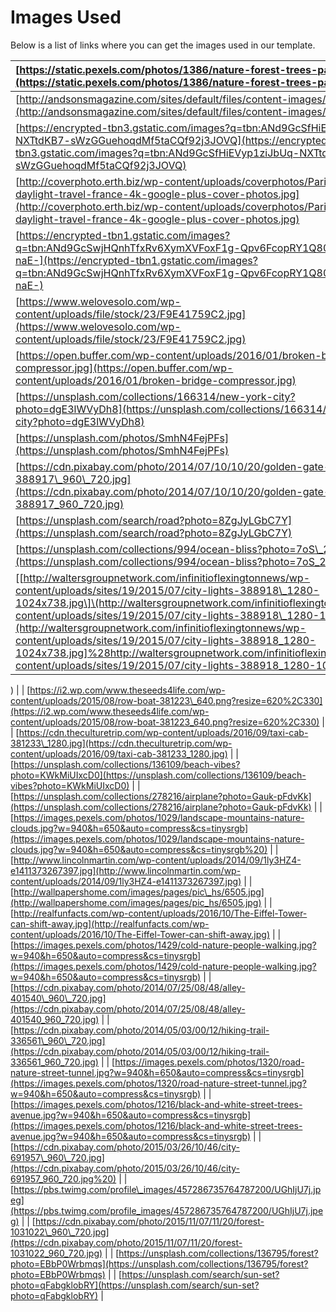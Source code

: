 # Images Used

Below is a list of links where you can get the images used in our template.

| [https://static.pexels.com/photos/1386/nature-forest-trees-path.jpg](https://static.pexels.com/photos/1386/nature-forest-trees-path.jpg) |
| :--- |
| [http://andsonsmagazine.com/sites/default/files/content-images/wasteland.jpg](http://andsonsmagazine.com/sites/default/files/content-images/wasteland.jpg) |
| [https://encrypted-tbn3.gstatic.com/images?q=tbn:ANd9GcSfHiEVyp1ziJbUq-NXTtdKB7-sWzGGuehoqdMf5taCQf92j3JOVQ](https://encrypted-tbn3.gstatic.com/images?q=tbn:ANd9GcSfHiEVyp1ziJbUq-NXTtdKB7-sWzGGuehoqdMf5taCQf92j3JOVQ) |
| [http://coverphoto.erth.biz/wp-content/uploads/coverphotos/Paris-sunny-daylight-travel-france-4k-google-plus-cover-photos.jpg](http://coverphoto.erth.biz/wp-content/uploads/coverphotos/Paris-sunny-daylight-travel-france-4k-google-plus-cover-photos.jpg) |
| [https://encrypted-tbn1.gstatic.com/images?q=tbn:ANd9GcSwjHQnhTfxRv6XymXVFoxF1g-Qpv6FcopRY1Q80JsvbWD-naE-](https://encrypted-tbn1.gstatic.com/images?q=tbn:ANd9GcSwjHQnhTfxRv6XymXVFoxF1g-Qpv6FcopRY1Q80JsvbWD-naE-) |
| [https://www.welovesolo.com/wp-content/uploads/file/stock/23/F9E41759C2.jpg](https://www.welovesolo.com/wp-content/uploads/file/stock/23/F9E41759C2.jpg) |
| [https://open.buffer.com/wp-content/uploads/2016/01/broken-bridge-compressor.jpg](https://open.buffer.com/wp-content/uploads/2016/01/broken-bridge-compressor.jpg) |
| [https://unsplash.com/collections/166314/new-york-city?photo=dgE3lWVyDh8](https://unsplash.com/collections/166314/new-york-city?photo=dgE3lWVyDh8) |
| [https://unsplash.com/photos/SmhN4FejPFs](https://unsplash.com/photos/SmhN4FejPFs) |
| [https://cdn.pixabay.com/photo/2014/07/10/10/20/golden-gate-bridge-388917\_960\_720.jpg](https://cdn.pixabay.com/photo/2014/07/10/10/20/golden-gate-bridge-388917_960_720.jpg) |
| [https://unsplash.com/search/road?photo=8ZgJyLGbC7Y](https://unsplash.com/search/road?photo=8ZgJyLGbC7Y) |
| [https://unsplash.com/collections/994/ocean-bliss?photo=7oS\_26cb1Wo](https://unsplash.com/collections/994/ocean-bliss?photo=7oS_26cb1Wo) |
| \[[http://waltersgroupnetwork.com/infinitioflexingtonnews/wp-content/uploads/sites/19/2015/07/city-lights-388918\_1280-1024x738.jpg\]\(http://waltersgroupnetwork.com/infinitioflexingtonnews/wp-content/uploads/sites/19/2015/07/city-lights-388918\_1280-1024x738.jpg](http://waltersgroupnetwork.com/infinitioflexingtonnews/wp-content/uploads/sites/19/2015/07/city-lights-388918_1280-1024x738.jpg]%28http://waltersgroupnetwork.com/infinitioflexingtonnews/wp-content/uploads/sites/19/2015/07/city-lights-388918_1280-1024x738.jpg) |

\) \| \| [https://i2.wp.com/www.theseeds4life.com/wp-content/uploads/2015/08/row-boat-381223\_640.png?resize=620%2C330](https://i2.wp.com/www.theseeds4life.com/wp-content/uploads/2015/08/row-boat-381223_640.png?resize=620%2C330) \| \| [https://cdn.theculturetrip.com/wp-content/uploads/2016/09/taxi-cab-381233\_1280.jpg](https://cdn.theculturetrip.com/wp-content/uploads/2016/09/taxi-cab-381233_1280.jpg) \| \| [https://unsplash.com/collections/136109/beach-vibes?photo=KWkMiUIxcD0](https://unsplash.com/collections/136109/beach-vibes?photo=KWkMiUIxcD0) \| \| [https://unsplash.com/collections/278216/airplane?photo=Gauk-pFdvKk](https://unsplash.com/collections/278216/airplane?photo=Gauk-pFdvKk) \| \| [https://images.pexels.com/photos/1029/landscape-mountains-nature-clouds.jpg?w=940&h=650&auto=compress&cs=tinysrgb](https://images.pexels.com/photos/1029/landscape-mountains-nature-clouds.jpg?w=940&h=650&auto=compress&cs=tinysrgb%20) \| \| [http://www.lincolnmartin.com/wp-content/uploads/2014/09/1ly3HZ4-e1411373267397.jpg](http://www.lincolnmartin.com/wp-content/uploads/2014/09/1ly3HZ4-e1411373267397.jpg) \| \| [http://wallpapershome.com/images/pages/pic\_hs/6505.jpg](http://wallpapershome.com/images/pages/pic_hs/6505.jpg) \| \| [http://realfunfacts.com/wp-content/uploads/2016/10/The-Eiffel-Tower-can-shift-away.jpg](http://realfunfacts.com/wp-content/uploads/2016/10/The-Eiffel-Tower-can-shift-away.jpg) \| \| [https://images.pexels.com/photos/1429/cold-nature-people-walking.jpg?w=940&h=650&auto=compress&cs=tinysrgb](https://images.pexels.com/photos/1429/cold-nature-people-walking.jpg?w=940&h=650&auto=compress&cs=tinysrgb) \| \| [https://cdn.pixabay.com/photo/2014/07/25/08/48/alley-401540\_960\_720.jpg](https://cdn.pixabay.com/photo/2014/07/25/08/48/alley-401540_960_720.jpg) \| \| [https://cdn.pixabay.com/photo/2014/05/03/00/12/hiking-trail-336561\_960\_720.jpg](https://cdn.pixabay.com/photo/2014/05/03/00/12/hiking-trail-336561_960_720.jpg) \| \| [https://images.pexels.com/photos/1320/road-nature-street-tunnel.jpg?w=940&h=650&auto=compress&cs=tinysrgb](https://images.pexels.com/photos/1320/road-nature-street-tunnel.jpg?w=940&h=650&auto=compress&cs=tinysrgb) \| \| [https://images.pexels.com/photos/1216/black-and-white-street-trees-avenue.jpg?w=940&h=650&auto=compress&cs=tinysrgb](https://images.pexels.com/photos/1216/black-and-white-street-trees-avenue.jpg?w=940&h=650&auto=compress&cs=tinysrgb) \| \| [https://cdn.pixabay.com/photo/2015/03/26/10/46/city-691957\_960\_720.jpg](https://cdn.pixabay.com/photo/2015/03/26/10/46/city-691957_960_720.jpg%20) \| \| [https://pbs.twimg.com/profile\_images/457286735764787200/UGhIjU7j.jpeg](https://pbs.twimg.com/profile_images/457286735764787200/UGhIjU7j.jpeg) \| \| [https://cdn.pixabay.com/photo/2015/11/07/11/20/forest-1031022\_960\_720.jpg](https://cdn.pixabay.com/photo/2015/11/07/11/20/forest-1031022_960_720.jpg) \| \| [https://unsplash.com/collections/136795/forest?photo=EBbP0Wrbmqs](https://unsplash.com/collections/136795/forest?photo=EBbP0Wrbmqs) \| \| [https://unsplash.com/search/sun-set?photo=qFabgklobRY](https://unsplash.com/search/sun-set?photo=qFabgklobRY) \|

